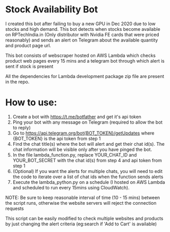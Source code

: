 # Stock Availability Bot
I created this bot after failing to buy a new GPU in Dec 2020 due to low stocks and high demand. This bot detects when stocks become available on RPTechIndia.in (Only distributor with Nvidia FE cards that were priced reasonably) and sends an alert on Telegram about the available quantity and product page url.

This bot consists of webscraper hosted on AWS Lambda which checks product web pages every 15 mins and a telegram bot through which alert is sent if stock is present

All the dependencies for Lambda development package zip file are present in the repo.

# How to use:
1. Create a bot with https://t.me/botfather and get it's api token
2. Ping your bot with any message on Telegram (required to allow the bot to reply)
3. Go to https://api.telegram.org/bot{BOT_TOKEN}/getUpdates where {BOT_TOKEN} is the api token from step 1
4. Find the chat title(s) where the bot will alert and get their chat id(s). The chat information will be visible only after you have pinged the bot.
5. In the file lambda_function.py, replace YOUR_CHAT_ID and YOUR_BOT_SECRET with the chat id(s) from step 4 and api token from step 1
6. (Optional) If you want the alerts for multiple chats, you will need to edit the code to iterate over a list of chat ids when the function sends alerts
7. Execute the lambda_python.py on a schedule (I hosted on AWS Lambda and scheduled to run every 15mins using CloudWatch).

NOTE: Be sure to keep reasonable interval of time (10 - 15 mins) between the script runs, otherwise the website servers will reject the connection requests

This script can be easily modified to check multiple websites and products by just changing the alert criteria (eg:search if 'Add to Cart' is available)
